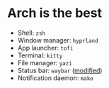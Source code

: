 # Arch is the best

- Shell: `zsh`
- Window manager: `hyprland`
- App launcher: `tofi`
- Terminal: `kitty`
- File manager: `yazi`
- Status bar: `waybar` ([modified](https://github.com/BBpezsgo/Waybar))
- Notification daemon: `mako`
